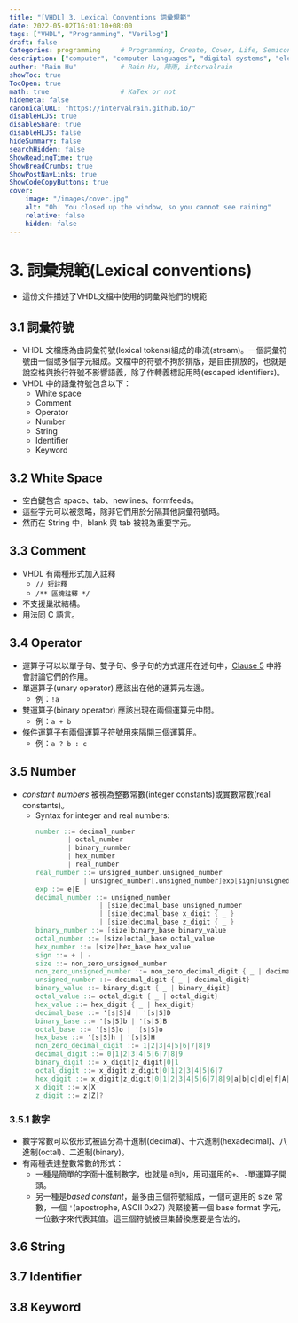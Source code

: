 ```yaml
---
title: "[VHDL] 3. Lexical Conventions 詞彙規範"
date: 2022-05-02T16:01:10+08:00
tags: ["VHDL", "Programming", "Verilog"]
draft: false
Categories: programming     # Programming, Create, Cover, Life, Semiconductor, Leetcode, Logic Design, Daily, OS, CS50, CA
description: ["computer", "computer languages", "digital systems", "electronic systems", "hardware", "hardward description languages", "hardware design", "HDL", "PLI", "programming language interface", "Verilog", "Verilog HDL", "Verilog PL"]
author: "Rain Hu"           # Rain Hu, 陣雨, intervalrain
showToc: true
TocOpen: true
math: true                  # KaTex or not
hidemeta: false
canonicalURL: "https://intervalrain.github.io/"
disableHLJS: true
disableShare: true
disableHLJS: false
hideSummary: false
searchHidden: false
ShowReadingTime: true
ShowBreadCrumbs: true
ShowPostNavLinks: true
ShowCodeCopyButtons: true
cover:
    image: "/images/cover.jpg"
    alt: "Oh! You closed up the window, so you cannot see raining"
    relative: false
    hidden: false
---
```


# 3. 詞彙規範(Lexical conventions)
+ 這份文件描述了VHDL文檔中使用的詞彙與他們的規範
## 3.1 詞彙符號
+ VHDL 文檔應為由詞彙符號(lexical tokens)組成的串流(stream)。一個詞彙符號由一個或多個字元組成。文檔中的符號不拘於排版，是自由排放的，也就是說空格與換行符號不影響語義，除了作轉義標記用時(escaped identifiers)。
+ VHDL 中的語彙符號包含以下：
    - White space
    - Comment
    - Operator
    - Number
    - String
    - Identifier
    - Keyword
## 3.2 White Space
+ 空白鍵包含 space、tab、newlines、formfeeds。
+ 這些字元可以被忽略，除非它們用於分隔其他詞彙符號時。
+ 然而在 String 中，blank 與 tab 被視為重要字元。
## 3.3 Comment
+ VHDL 有兩種形式加入註釋
    + `// 短註釋`
    + `/** 區塊註釋 */`
+ 不支援巢狀結構。
+ 用法同 C 語言。
## 3.4 Operator
+ 運算子可以以單子句、雙子句、多子句的方式運用在述句中，[Clause 5](/posts/verilog/ch5/) 中將會討論它們的作用。
+ 單運算子(unary operator) 應該出在他的運算元左邊。
    + 例：`!a`
+ 雙運算子(binary operator) 應該出現在兩個運算元中間。
    + 例：`a + b`
+ 條件運算子有兩個運算子符號用來隔開三個運算用。
    + 例：`a ? b : c`
## 3.5 Number
+ *constant numbers* 被視為整數常數(integer constants)或實數常數(real constants)。
    + Syntax for integer and real numbers: 
        ```verilog
        number ::= decimal_number 
                | octal_number 
                | binary_nunmber 
                | hex_number
                | real_number
        real_number ::= unsigned_number.unsigned_number
                    | unsigned_number[.unsigned_number]exp[sign]unsigned_number
        exp ::= e|E
        decimal_number ::= unsigned_number
                        | [size]decimal_base unsigned_number
                        | [size]decimal_base x_digit { _ }
                        | [size]decimal_base z_digit { _ }
        binary_number ::= [size]binary_base binary_value
        octal_number ::= [size]octal_base octal_value
        hex_number ::= [size]hex_base hex_value
        sign ::= + | -
        size ::= non_zero_unsigned_number
        non_zero_unsigned_number ::= non_zero_decimal_digit { _ | decimal_digit}
        unsigned_number ::= decimal_digit { _ | decimal_digit}
        binary_value ::= binary_digit { _ | binary_digit}
        octal_value ::= octal_digit { _ | octal_digit}
        hex_value ::= hex_digit { _ | hex_digit}
        decimal_base ::= '[s|S]d | '[s|S]D
        binary_base ::= '[s|S]b | '[s|S]B
        octal_base ::= '[s|S]o | '[s|S]o
        hex_base ::= '[s|S]h | '[s|S]H
        non_zero_decimal_digit ::= 1|2|3|4|5|6|7|8|9
        decimal_digit ::= 0|1|2|3|4|5|6|7|8|9
        binary_digit ::= x_digit|z_digit|0|1
        octal_digit ::= x_digit|z_digit|0|1|2|3|4|5|6|7
        hex_digit ::= x_digit|z_digit|0|1|2|3|4|5|6|7|8|9|a|b|c|d|e|f|A|B|C|D|E|F
        x_digit ::= x|X
        z_digit ::= z|Z|?
        ```
### 3.5.1 數字
+ 數字常數可以依形式被區分為十進制(decimal)、十六進制(hexadecimal)、八進制(octal)、二進制(binary)。
+ 有兩種表達整數常數的形式：
    + 一種是簡單的字面十進制數字，也就是 `0`到`9`，用可選用的`+`、`-`單運算子開頭。
    + 另一種是*based constant*，最多由三個符號組成，一個可選用的 size 常數，一個 `'`(apostrophe, ASCII 0x27) 與緊接著一個 base format 字元，一位數字來代表其值。這三個符號被巨集替換應要是合法的。
## 3.6 String
## 3.7 Identifier
## 3.8 Keyword